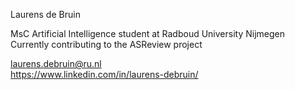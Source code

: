 Laurens de Bruin

MsC Artificial Intelligence student at Radboud University Nijmegen\
Currently contributing to the ASReview project

laurens.debruin@ru.nl\
https://www.linkedin.com/in/laurens-debruin/

<!---
laurens88/laurens88 is a ✨ special ✨ repository because its `README.md` (this file) appears on your GitHub profile.
You can click the Preview link to take a look at your changes.
--->
